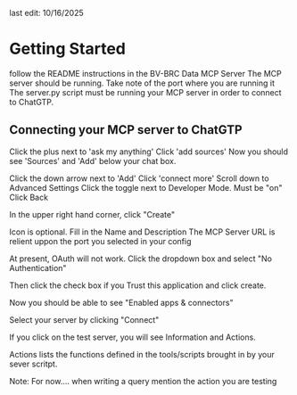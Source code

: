 last edit: 10/16/2025
# Getting Started
follow the README instructions in the BV-BRC Data MCP Server
The MCP server should be running. Take note of the port where you are running it
The server.py script must be running your MCP server in order to connect to ChatGTP.

## Connecting your MCP server to ChatGTP
Click the plus next to 'ask my anything'
    Click 'add sources'
Now you should see 'Sources' and 'Add' below your chat box.

Click the down arrow next to 'Add'
    Click 'connect more'
Scroll down to Advanced Settings
    Click the toggle next to Developer Mode. Must be "on"
Click Back

In the upper right hand corner, click "Create"

Icon is optional.
Fill in the Name and Description
The MCP Server URL is relient uppon the port you selected in your config

At present, OAuth will not work. Click the dropdown box and select "No Authentication"

Then click the check box if you Trust this application and click create.

Now you should be able to see "Enabled apps & connectors"
 
Select your server by clicking "Connect"

If you click on the test server, you will see Information and Actions. 

Actions lists the functions defined in the tools/scripts brought in by your sever scritpt.  


Note: For now.... when writing a query mention the action you are testing
